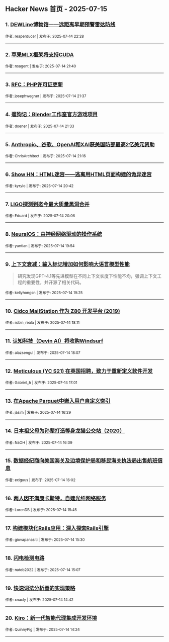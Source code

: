 ## Hacker News 首页 - 2025-07-15


### 1. [DEWLine博物馆——远距离早期预警雷达防线](https://news.ycombinator.com/item?id=44566034)

<sub>作者: reaperducer | 发布于: 2025-07-14 22:28</sub>

---

### 2. [苹果MLX框架将支持CUDA](https://news.ycombinator.com/item?id=44565668)

<sub>作者: nsagent | 发布于: 2025-07-14 21:40</sub>

---

### 3. [RFC：PHP许可证更新](https://news.ycombinator.com/item?id=44565647)

<sub>作者: josephwegner | 发布于: 2025-07-14 21:37</sub>

---

### 4. [遛狗记：Blender工作室官方游戏项目](https://news.ycombinator.com/item?id=44565603)

<sub>作者: doener | 发布于: 2025-07-14 21:33</sub>

---

### 5. [Anthropic、谷歌、OpenAI和XAI获美国防部最高2亿美元资助](https://news.ycombinator.com/item?id=44565416)

<sub>作者: ChrisArchitect | 发布于: 2025-07-14 21:16</sub>

---

### 6. [Show HN：HTML迷宫——逃离用HTML页面构建的诡异迷宫](https://news.ycombinator.com/item?id=44565004)

<sub>作者: kyrylo | 发布于: 2025-07-14 20:42</sub>

---

### 7. [LIGO探测到迄今最大质量黑洞合并](https://news.ycombinator.com/item?id=44564656)

<sub>作者: Eduard | 发布于: 2025-07-14 20:06</sub>

---

### 8. [NeuralOS：由神经网络驱动的操作系统](https://news.ycombinator.com/item?id=44564531)

<sub>作者: yuntian | 发布于: 2025-07-14 19:54</sub>

---

### 9. [上下文衰减：输入标记增加如何影响大语言模型性能](https://news.ycombinator.com/item?id=44564248)
> 研究发现GPT-4.1等先进模型在不同上下文长度下性能不均，强调上下文工程的重要性，并开源了相关代码。

<sub>作者: kellyhongsn | 发布于: 2025-07-14 19:25</sub>

---

### 10. [Cidco MailStation 作为 Z80 开发平台 (2019)](https://news.ycombinator.com/item?id=44563364)

<sub>作者: robin_reala | 发布于: 2025-07-14 18:11</sub>

---

### 11. [认知科技（Devin AI）将收购Windsurf](https://news.ycombinator.com/item?id=44563324)

<sub>作者: alazsengul | 发布于: 2025-07-14 18:07</sub>

---

### 12. [Meticulous (YC S21) 在英国招聘，致力于重新定义软件开发](https://news.ycombinator.com/item?id=44562488)

<sub>作者: Gabriel_h | 发布于: 2025-07-14 17:01</sub>

---

### 13. [在Apache Parquet中嵌入用户自定义索引](https://news.ycombinator.com/item?id=44562036)

<sub>作者: jasim | 发布于: 2025-07-14 16:29</sub>

---

### 14. [日本祖父母为孙辈打造等身龙猫公交站（2020）](https://news.ycombinator.com/item?id=44561818)

<sub>作者: NaOH | 发布于: 2025-07-14 16:09</sub>

---

### 15. [数据经纪商向美国海关及边境保护局和移民海关执法局出售航班信息](https://news.ycombinator.com/item?id=44561736)

<sub>作者: exiguus | 发布于: 2025-07-14 16:02</sub>

---

### 16. [两人因不满康卡斯特，自建光纤网络服务](https://news.ycombinator.com/item?id=44561520)

<sub>作者: LorenDB | 发布于: 2025-07-14 15:45</sub>

---

### 17. [构建模块化Rails应用：深入探索Rails引擎](https://news.ycombinator.com/item?id=44561354)

<sub>作者: giovapanasiti | 发布于: 2025-07-14 15:30</sub>

---

### 18. [闪电检测电路](https://news.ycombinator.com/item?id=44561104)

<sub>作者: nateb2022 | 发布于: 2025-07-14 15:07</sub>

---

### 19. [快速词法分析器的实现策略](https://news.ycombinator.com/item?id=44560871)

<sub>作者: xnacly | 发布于: 2025-07-14 14:42</sub>

---

### 20. [Kiro：新一代智能代理集成开发环境](https://news.ycombinator.com/item?id=44560662)

<sub>作者: QuinnyPig | 发布于: 2025-07-14 14:24</sub>

---
